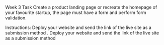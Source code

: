 Week 3 Task Create a product landing page or recreate the homepage of your favourite startup, the page must have a form and perform form validation.

Instructions: Deploy your website and send the link of the live site as a submission method . Deploy your website and send the link of the live site as a submission method
